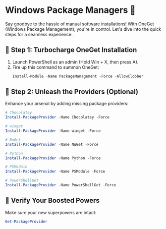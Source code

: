 # Windows Package Managers 🚀

Say goodbye to the hassle of manual software installations! With OneGet (Windows Package Management), you're in control. Let's dive into the quick steps for a seamless experience.

## 🌟 Step 1: Turbocharge OneGet Installation

1. Launch PowerShell as an admin (Hold Win + X, then press A).
2. Fire up this command to summon OneGet:
   ```powershell
   Install-Module -Name PackageManagement -Force -AllowClobber
   ```

## 🚀 Step 2: Unleash the Providers (Optional)

Enhance your arsenal by adding missing package providers:

```powershell
# Chocolatey
Install-PackageProvider -Name Chocolatey -Force

# winget
Install-PackageProvider -Name winget -Force

# NuGet
Install-PackageProvider -Name NuGet -Force

# Python
Install-PackageProvider -Name Python -Force

# PSModule
Install-PackageProvider -Name PSModule -Force

# PowerShellGet
Install-PackageProvider -Name PowerShellGet -Force
```

## 🚀 Verify Your Boosted Powers

Make sure your new superpowers are intact:

```powershell
Get-PackageProvider
```